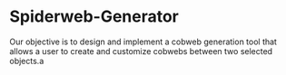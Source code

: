 # Spiderweb-Generator
Our  objective is to design and implement a cobweb generation tool that allows a user to create and customize cobwebs between two selected objects.a
